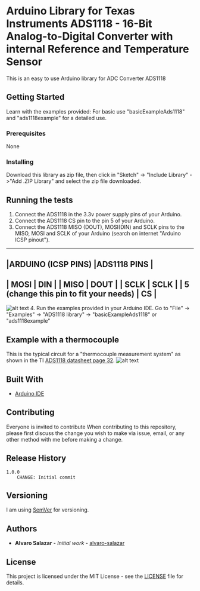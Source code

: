 # Arduino Library for Texas Instruments ADS1118 - 16-Bit Analog-to-Digital Converter with internal Reference and Temperature Sensor

This is an easy to use Arduino library for ADC Converter ADS1118

## Getting Started

Learn with the examples provided: For basic use "basicExampleAds1118" and "ads1118example" for a detailed use.

### Prerequisites

None


### Installing

Download this library as zip file, then click in "Sketch" -> "Include Library" ->"Add .ZIP Library" and select the zip file downloaded.

## Running the tests
1. Connect the ADS1118 in the 3.3v power supply pins of your Arduino.
2. Connect the ADS1118 CS pin to the pin 5 of your Arduino.
3. Connect the ADS1118 MISO (DOUT), MOSI(DIN) and SCLK pins to the MISO, MOSI and SCLK of your Arduino (search on internet "Arduino ICSP pinout").
---------------------------------------------------------------------------
|ARDUINO (ICSP PINS)		                    	|ADS1118 PINS     |
---------------------------------------------------------------------------
| MOSI							|	DIN	  |
| MISO							|	DOUT	  |	
| SCLK							|	SCLK 	  |
| 5 (change this pin to fit your needs)                 |	  CS	  |
---------------------------------------------------------------------------
![alt text](https://github.com/denkitronik/ADS1118/blob/master/conexionAds1118.png)
4. Run the examples provided in your Arduino IDE. 
Go to "File" -> "Examples" -> "ADS1118 library" -> "basicExampleAds1118" or "ads1118example" 

## Example with a thermocouple
This is the typical circuit for a "thermocouple measurement system" as shown in the TI [ADS1118 datasheet page 32](http://www.ti.com/lit/ds/symlink/ads1118.pdf). 
![alt text](https://github.com/denkitronik/ADS1118/blob/master/thermocouple.png)


## Built With

* [Arduino IDE](https://www.arduino.cc/)

## Contributing

Everyone is invited to contribute
When contributing to this repository, please first discuss the change you wish to make via issue, email, or any other method with me before making a change.

## Release History
    1.0.0
        CHANGE: Initial commit

## Versioning
I am using [SemVer](http://semver.org/) for versioning. 

## Authors

* **Alvaro Salazar** - *Initial work* - [alvaro-salazar](https://github.com/alvaro-salazar)

## License

This project is licensed under the MIT License - see the [LICENSE](LICENSE.md) file for details.
